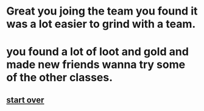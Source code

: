 # Great you joing the team you found it was a lot easier to grind with a team.
# you found a lot of loot and gold and made new friends wanna try some of the other classes.
## [start over](../beginning.md)
